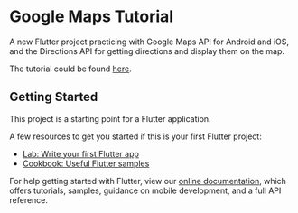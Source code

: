 # Google Maps Tutorial

A new Flutter project practicing with Google Maps API for Android and iOS, and the Directions API for getting directions and display them on the map.

The tutorial could be found [here](https://www.youtube.com/watch?v=Zz5hMvgiWmY).

## Getting Started

This project is a starting point for a Flutter application.

A few resources to get you started if this is your first Flutter project:

- [Lab: Write your first Flutter app](https://flutter.dev/docs/get-started/codelab)
- [Cookbook: Useful Flutter samples](https://flutter.dev/docs/cookbook)

For help getting started with Flutter, view our
[online documentation](https://flutter.dev/docs), which offers tutorials,
samples, guidance on mobile development, and a full API reference.
